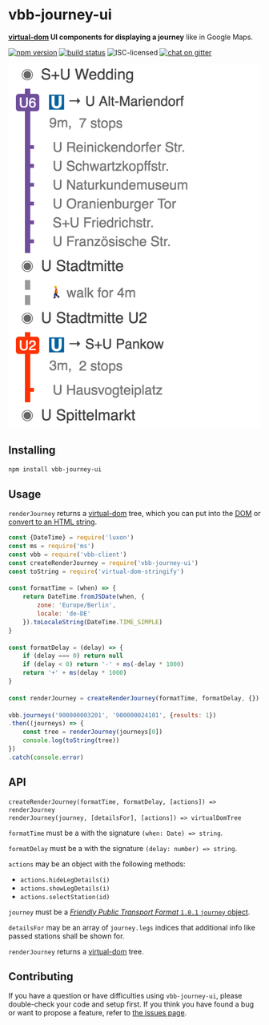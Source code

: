 # vbb-journey-ui

**[virtual-dom](https://github.com/Matt-Esch/virtual-dom) UI components for displaying a journey** like in Google Maps.

[![npm version](https://img.shields.io/npm/v/vbb-journey-ui.svg)](https://www.npmjs.com/package/vbb-journey-ui)
[![build status](https://img.shields.io/travis/derhuerst/vbb-journey-ui.svg)](https://travis-ci.org/derhuerst/vbb-journey-ui)
![ISC-licensed](https://img.shields.io/github/license/derhuerst/vbb-journey-ui.svg)
[![chat on gitter](https://badges.gitter.im/derhuerst.svg)](https://gitter.im/derhuerst)

![screenshot of vbb-journey-ui](screenshot.png)


## Installing

```shell
npm install vbb-journey-ui
```


## Usage

`renderJourney` returns a [virtual-dom](https://github.com/Matt-Esch/virtual-dom) tree, which you can put into the [DOM](https://developer.mozilla.org/en-US/docs/Web/API/Document_Object_Model/Introduction) or [convert to an HTML string](https://www.npmjs.com/package/virtual-dom-stringify).

```js
const {DateTime} = require('luxon')
const ms = require('ms')
const vbb = require('vbb-client')
const createRenderJourney = require('vbb-journey-ui')
const toString = require('virtual-dom-stringify')

const formatTime = (when) => {
	return DateTime.fromJSDate(when, {
		zone: 'Europe/Berlin',
		locale: 'de-DE'
	}).toLocaleString(DateTime.TIME_SIMPLE)
}

const formatDelay = (delay) => {
	if (delay === 0) return null
	if (delay < 0) return '-' + ms(-delay * 1000)
	return '+' + ms(delay * 1000)
}

const renderJourney = createRenderJourney(formatTime, formatDelay, {})

vbb.journeys('900000003201', '900000024101', {results: 1})
.then((journeys) => {
	const tree = renderJourney(journeys[0])
	console.log(toString(tree))
})
.catch(console.error)
```

## API

```
createRenderJourney(formatTime, formatDelay, [actions]) => renderJourney
renderJourney(journey, [detailsFor], [actions]) => virtualDomTree
```

`formatTime` must be a with the signature `(when: Date) => string`.

`formatDelay` must be a with the signature `(delay: number) => string`.

`actions` may be an object with the following methods:

- `actions.hideLegDetails(i)`
- `actions.showLegDetails(i)`
- `actions.selectStation(id)`

`journey` must be a [*Friendly Public Transport Format* `1.0.1` `journey` object](https://github.com/public-transport/friendly-public-transport-format/blob/1.0.1/spec/readme.md#journey).

`detailsFor` may be an array of `journey.legs` indices that additional info like passed stations shall be shown for.

`renderJourney` returns a [virtual-dom](https://github.com/Matt-Esch/virtual-dom) tree.


## Contributing

If you have a question or have difficulties using `vbb-journey-ui`, please double-check your code and setup first. If you think you have found a bug or want to propose a feature, refer to [the issues page](https://github.com/derhuerst/vbb-journey-ui/issues).
